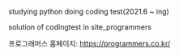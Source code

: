 studying python doing coding test(2021.6 ~ ing)

solution of codingtest in site_programmers

프로그래머스 홈페이지: <https://programmers.co.kr/>

